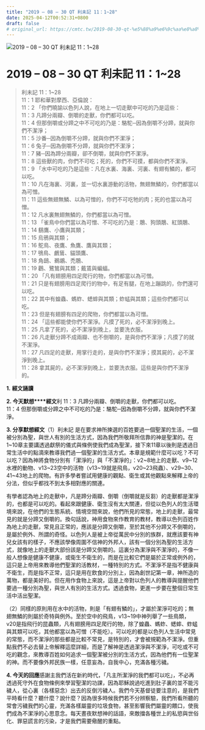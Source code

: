 ```yaml
---
title: "2019 – 08 – 30 QT 利未記 11：1~28"
date: 2025-04-12T00:52:31+0800
draft: false
# original_url: https://cmtc.tw/2019-08-30-qt-%e5%88%a9%e6%9c%aa%e8%a8%98-11%ef%bc%9a128
---
```


![2019 – 08 – 30 QT 利未記 11：1\~28](/images/qt.jpg   "2019 – 08 – 30 QT 利未記 11：1\~28")

# 2019 – 08 – 30 QT 利未記 11：1\~28

> 利未記 11：1\~28  
> 11：1 耶和華對摩西、亞倫說：  
> 11：2 「你們曉諭以色列人說，在地上一切走獸中可吃的乃是這些：  
> 11：3 凡蹄分兩瓣、倒嚼的走獸，你們都可以吃。  
> 11：4 但那倒嚼或分蹄之中不可吃的乃是：駱駝─因為倒嚼不分蹄，就與你們不潔淨；  
> 11：5 沙番─因為倒嚼不分蹄，就與你們不潔淨；  
> 11：6 兔子─因為倒嚼不分蹄，就與你們不潔淨；  
> 11：7 豬─因為蹄分兩瓣，卻不倒嚼，就與你們不潔淨。  
> 11：8 這些獸的肉，你們不可吃；死的，你們不可摸，都與你們不潔淨。  
> 11：9 「水中可吃的乃是這些：凡在水裏、海裏、河裏、有翅有鱗的，都可以吃。  
> 11：10 凡在海裏、河裏，並一切水裏游動的活物，無翅無鱗的，你們都當以為可憎。  
> 11：11 這些無翅無鱗、以為可憎的，你們不可吃牠的肉；死的也當以為可憎。  
> 11：12 凡水裏無翅無鱗的，你們都當以為可憎。  
> 11：13 「雀鳥中你們當以為可憎、不可吃的乃是：鵰、狗頭鵰、紅頭鵰、  
> 11：14 鷂鷹、小鷹與其類；  
> 11：15 烏鴉與其類；  
> 11：16 鴕鳥、夜鷹、魚鷹、鷹與其類；  
> 11：17 鴞鳥、鸕鶿、貓頭鷹、  
> 11：18 角鴟、鵜鶘、禿鵰、  
> 11：19 鸛、鷺鷥與其類；戴鵀與蝙蝠。  
> 11：20 「凡有翅膀用四足爬行的物，你們都當以為可憎。  
> 11：21 只是有翅膀用四足爬行的物中，有足有腿，在地上蹦跳的，你們還可以吃。  
> 11：22 其中有蝗蟲、螞蚱、蟋蟀與其類；蚱蜢與其類；這些你們都可以吃。  
> 11：23 但是有翅膀有四足的爬物，你們都當以為可憎。  
> 11：24 「這些都能使你們不潔淨。凡摸了死的，必不潔淨到晚上。  
> 11：25 凡拿了死的，必不潔淨到晚上，並要洗衣服。  
> 11：26 凡走獸分蹄不成兩瓣、也不倒嚼的，是與你們不潔淨；凡摸了的就不潔淨。  
> 11：27 凡四足的走獸，用掌行走的，是與你們不潔淨；摸其屍的，必不潔淨到晚上。  
> 11：28 拿其屍的，必不潔淨到晚上，並要洗衣服。這些是與你們不潔淨的。

**1.** **經文誦讀**

**2. 今天默想****經文**利 11：3 凡蹄分兩瓣、倒嚼的走獸，你們都可以吃。  
11：4 但那倒嚼或分蹄之中不可吃的乃是：駱駝─因為倒嚼不分蹄，就與你們不潔淨。

**3. 分享默想經文**（1）利未記 是在要求神所揀選的百姓要過一個聖潔的生活，一個被分別為聖，與世人有別的生活方式，因為我們所敬拜所信靠的神是聖潔的。在1\~10章主要講透過獻祭的儀式與條例使我們成為聖潔，接下來11章以後則是透過日常生活中的點滴來教導我們過一個聖潔的生活方式。本章是規範什麼可以吃？不可以吃？因為神將食物分別有「潔淨的」與「不潔淨的」：v2\~8地上的走獸、v9\~12水裡的動物、v13\~23空中的活物（v13\~19就是飛鳥，v20\~23飛蟲）、v29\~30、41\~43地上的爬物。有許多學者嘗試用健康的觀點、衛生或其他觀點來解釋上帝的分法，但似乎都找不到太多相對應的關連。

有學者認為地上的走獸中，凡是蹄分兩瓣、倒嚼（倒嚼就是反芻）的走獸都是潔淨的，也都是可以吃的。看起來跟健康、衛生沒有太大關連，但從以色列人的生活環境來說，在他們的生態系統、情境空間來說，他們所見的常態，地上的走獸，最常見的就是分蹄又倒嚼的。換句話說，神用食物來作教育的教材，教導以色列百姓作為地上的走獸，常見且正常的，應該是分蹄又倒嚼，至於其他不分蹄又不倒嚼的，是屬於例外、所謂的奇怪。以色列人是被上帝從萬民中分別的族群，就應該要有神兒女該有的樣子，不應該學像周圍不信神的外邦人，該有一個分別為聖的生活方式，就像地上的走獸大部份該是分蹄又倒嚼的。這裏分為潔淨與不潔淨的，不像一般人想像是健康不健康，或衛生不衛生的，而是在比較它們是屬於正常或例外的，這只是上帝用來教導他們聖潔的活教材，一種特別的方式。不潔淨不是指不健康與不衛生，而是指不正常，這只是用在飲食的分別上，因為創世記第一章，神所造的萬物，都是美好的。但在用作食物上來說，這是上帝對以色列人的教導與提醒他們要過一種分別為聖，與世人有別的生活方式。透過食物，更進一步要在整個日常生活中活出聖潔。

（2）同樣的原則用在水中的活物，則是「有翅有鱗的」，才屬於潔淨可吃的；無翅無鱗的則屬於奇特與例外。至於空中的飛鳥，v13\~19中神列舉了一些鳥類，v20是指飛行的昆蟲類，凡有翅膀用四足爬行的物，除了蝗蟲、螞蚱、蟋蟀、蚱蜢與其類可以吃，其他都當以為可憎（不能吃）。可以吃的都是以色列人生活中常見的常態，而不潔淨的那些都是比較不常見，是特別的，才會被規範為不潔淨。但重點我們不必去替上帝解釋這麼詳細，而是了解神是透過潔淨與不潔淨，可吃或不可吃的觀念，來教導百姓如何追求一個聖潔被分別的生活方式，因為他們有一位聖潔的神。而不要像外邦民族一樣，任意妄為，自我中心，充滿各種污穢。

**4. 今天的回應**感謝主我們活在新約時代，「凡主所潔淨的我們都可以吃」，不必再透過死守外在食物條例來學習聖潔的功課，因為耶穌說過吃進到肚子裏的並不能污穢人，從心裏（各樣惡念）出去的反倒污穢人。我們今天基督徒要注意的，是我們平時看什麼？聽什麼？說什麼？因為很多時候我們若不分辨察驗，我們所看所聽的常會污穢我們的心靈，充滿各樣屬靈的垃圾食物，甚至影響我們屬靈的餵口，使我們成為不潔淨的心思意念。每天晝夜默想神的話語，來敵擋各種世上的私慾與世俗化、罪惡謊言的污染，才是我們需要儆醒的重點。
